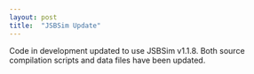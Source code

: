 ```yaml
---
layout: post
title:  "JSBSim Update"
---
```

Code in development updated to use JSBSim v1.1.8. Both source compilation scripts and data files have been updated.


